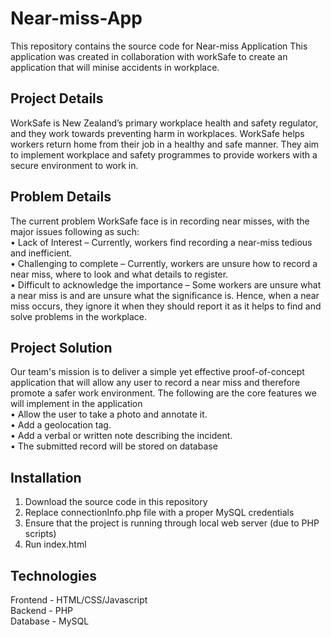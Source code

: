 # Near-miss-App
This repository contains the source code for Near-miss Application 
This application was created in collaboration with workSafe to create an application that will minise accidents in workplace. 

## Project Details
WorkSafe is New Zealand’s primary workplace health and safety regulator, and they work towards preventing harm in workplaces. WorkSafe helps workers return home from their job in a healthy and safe manner. They aim to implement workplace and safety programmes to provide workers with a secure environment to work in.

## Problem Details
The current problem WorkSafe face is in recording near misses, with the major issues following as such: <br>
• Lack of Interest – Currently, workers find recording a near-miss tedious and inefficient. <br>
• Challenging to complete – Currently, workers are unsure how to record a near miss, where to look and what details to register. <br>
• Difficult to acknowledge the importance – Some workers are unsure what a near miss is and are unsure what the significance is. Hence, when a near miss occurs, they ignore it when they should report it as it helps to find and solve problems in the workplace. <br>

## Project Solution
Our team's mission is to deliver a simple yet effective proof-of-concept application that will allow any user to record a near miss and therefore promote a safer work environment. The following are the core features we will implement in the application <br>
• Allow the user to take a photo and annotate it. <br>
• Add a geolocation tag. <br>
• Add a verbal or written note describing the incident. <br>
• The submitted record will be stored on database <br>

## Installation
1. Download the source code in this repository
2. Replace connectionInfo.php file with a proper MySQL credentials
3. Ensure that the project is running through local web server (due to PHP scripts)
4. Run index.html

## Technologies
Frontend - HTML/CSS/Javascript <br>
Backend - PHP <br>
Database - MySQL <br>
